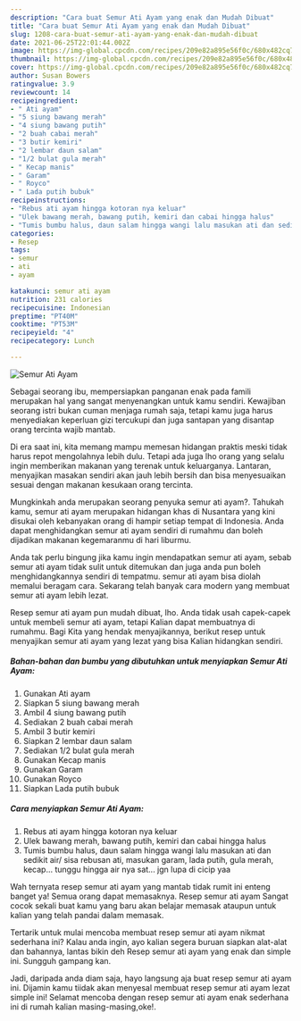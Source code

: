 ```yaml
---
description: "Cara buat Semur Ati Ayam yang enak dan Mudah Dibuat"
title: "Cara buat Semur Ati Ayam yang enak dan Mudah Dibuat"
slug: 1208-cara-buat-semur-ati-ayam-yang-enak-dan-mudah-dibuat
date: 2021-06-25T22:01:44.002Z
image: https://img-global.cpcdn.com/recipes/209e82a895e56f0c/680x482cq70/semur-ati-ayam-foto-resep-utama.jpg
thumbnail: https://img-global.cpcdn.com/recipes/209e82a895e56f0c/680x482cq70/semur-ati-ayam-foto-resep-utama.jpg
cover: https://img-global.cpcdn.com/recipes/209e82a895e56f0c/680x482cq70/semur-ati-ayam-foto-resep-utama.jpg
author: Susan Bowers
ratingvalue: 3.9
reviewcount: 14
recipeingredient:
- " Ati ayam"
- "5 siung bawang merah"
- "4 siung bawang putih"
- "2 buah cabai merah"
- "3 butir kemiri"
- "2 lembar daun salam"
- "1/2 bulat gula merah"
- " Kecap manis"
- " Garam"
- " Royco"
- " Lada putih bubuk"
recipeinstructions:
- "Rebus ati ayam hingga kotoran nya keluar"
- "Ulek bawang merah, bawang putih, kemiri dan cabai hingga halus"
- "Tumis bumbu halus, daun salam hingga wangi lalu masukan ati dan sedikit air/ sisa rebusan ati, masukan garam, lada putih, gula merah, kecap... tunggu hingga air nya sat... jgn lupa di cicip yaa"
categories:
- Resep
tags:
- semur
- ati
- ayam

katakunci: semur ati ayam 
nutrition: 231 calories
recipecuisine: Indonesian
preptime: "PT40M"
cooktime: "PT53M"
recipeyield: "4"
recipecategory: Lunch

---
```



![Semur Ati Ayam](https://img-global.cpcdn.com/recipes/209e82a895e56f0c/680x482cq70/semur-ati-ayam-foto-resep-utama.jpg)

Sebagai seorang ibu, mempersiapkan panganan enak pada famili merupakan hal yang sangat menyenangkan untuk kamu sendiri. Kewajiban seorang istri bukan cuman menjaga rumah saja, tetapi kamu juga harus menyediakan keperluan gizi tercukupi dan juga santapan yang disantap orang tercinta wajib mantab.

Di era  saat ini, kita memang mampu memesan hidangan praktis meski tidak harus repot mengolahnya lebih dulu. Tetapi ada juga lho orang yang selalu ingin memberikan makanan yang terenak untuk keluarganya. Lantaran, menyajikan masakan sendiri akan jauh lebih bersih dan bisa menyesuaikan sesuai dengan makanan kesukaan orang tercinta. 



Mungkinkah anda merupakan seorang penyuka semur ati ayam?. Tahukah kamu, semur ati ayam merupakan hidangan khas di Nusantara yang kini disukai oleh kebanyakan orang di hampir setiap tempat di Indonesia. Anda dapat menghidangkan semur ati ayam sendiri di rumahmu dan boleh dijadikan makanan kegemaranmu di hari liburmu.

Anda tak perlu bingung jika kamu ingin mendapatkan semur ati ayam, sebab semur ati ayam tidak sulit untuk ditemukan dan juga anda pun boleh menghidangkannya sendiri di tempatmu. semur ati ayam bisa diolah memalui beragam cara. Sekarang telah banyak cara modern yang membuat semur ati ayam lebih lezat.

Resep semur ati ayam pun mudah dibuat, lho. Anda tidak usah capek-capek untuk membeli semur ati ayam, tetapi Kalian dapat membuatnya di rumahmu. Bagi Kita yang hendak menyajikannya, berikut resep untuk menyajikan semur ati ayam yang lezat yang bisa Kalian hidangkan sendiri.

<!--inarticleads1-->

##### Bahan-bahan dan bumbu yang dibutuhkan untuk menyiapkan Semur Ati Ayam:

1. Gunakan  Ati ayam
1. Siapkan 5 siung bawang merah
1. Ambil 4 siung bawang putih
1. Sediakan 2 buah cabai merah
1. Ambil 3 butir kemiri
1. Siapkan 2 lembar daun salam
1. Sediakan 1/2 bulat gula merah
1. Gunakan  Kecap manis
1. Gunakan  Garam
1. Gunakan  Royco
1. Siapkan  Lada putih bubuk




<!--inarticleads2-->

##### Cara menyiapkan Semur Ati Ayam:

1. Rebus ati ayam hingga kotoran nya keluar
1. Ulek bawang merah, bawang putih, kemiri dan cabai hingga halus
1. Tumis bumbu halus, daun salam hingga wangi lalu masukan ati dan sedikit air/ sisa rebusan ati, masukan garam, lada putih, gula merah, kecap... tunggu hingga air nya sat... jgn lupa di cicip yaa




Wah ternyata resep semur ati ayam yang mantab tidak rumit ini enteng banget ya! Semua orang dapat memasaknya. Resep semur ati ayam Sangat cocok sekali buat kamu yang baru akan belajar memasak ataupun untuk kalian yang telah pandai dalam memasak.

Tertarik untuk mulai mencoba membuat resep semur ati ayam nikmat sederhana ini? Kalau anda ingin, ayo kalian segera buruan siapkan alat-alat dan bahannya, lantas bikin deh Resep semur ati ayam yang enak dan simple ini. Sungguh gampang kan. 

Jadi, daripada anda diam saja, hayo langsung aja buat resep semur ati ayam ini. Dijamin kamu tiidak akan menyesal membuat resep semur ati ayam lezat simple ini! Selamat mencoba dengan resep semur ati ayam enak sederhana ini di rumah kalian masing-masing,oke!.

